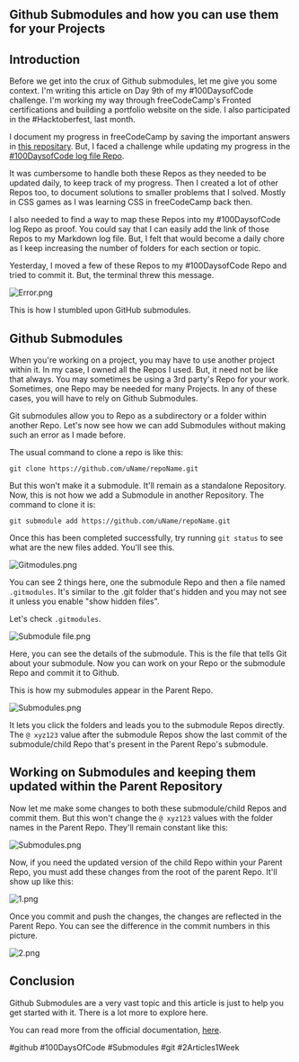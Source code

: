 ## Github Submodules and how you can use them for your Projects

## Introduction

Before we get into the crux of Github submodules, let me give you some context. I'm writing this article on Day 9th of my #100DaysofCode challenge. I'm working my way through freeCodeCamp's Fronted certifications and building a portfolio website on the side. I also participated in the #Hacktoberfest, last month.

I document my progress in freeCodeCamp by saving the important answers in [this repositary](https://github.com/ckvignesh/FreeCodeCamp). But, I faced a challenge while updating my progress in the [#100DaysofCode log file Repo](https://github.com/ckvignesh/100-days-of-code/).

It was cumbersome to handle both these Repos as they needed to be updated daily, to keep track of my progress. Then I created a lot of other Repos too, to document solutions to smaller problems that I solved. Mostly in CSS games as I was learning CSS in freeCodeCamp back then. 

I also needed to find a way to map these Repos into my #100DaysofCode log Repo as proof. You could say that I can easily add the link of those Repos to my Markdown log file. But, I felt that would become a daily chore as I keep increasing the number of folders for each section or topic.

Yesterday, I moved a few of these Repos to my #100DaysofCode Repo and tried to commit it. But, the terminal threw this message.

![Error.png](https://cdn.hashnode.com/res/hashnode/image/upload/v1635917783549/ST4vwlwkp.png)

This is how I stumbled upon GitHub submodules.

## Github Submodules

When you're working on a project, you may have to use another project within it. In my case, I owned all the Repos I used. But, it need not be like that always. You may sometimes be using a 3rd party's Repo for your work. Sometimes, one Repo may be needed for many Projects. In any of these cases, you will have to rely on Github Submodules.

Git submodules allow you to Repo as a subdirectory or a folder within another Repo. Let's now see how we can add Submodules without making such an error as I made before.

The usual command to clone a repo is like this:

`git clone https://github.com/uName/repoName.git`

But this won't make it a submodule. It'll remain as a standalone Repository. Now, this is not how we add a Submodule in another Repository. The command to clone it is:

`git submodule add https://github.com/uName/repoName.git` 

Once this has been completed successfully, try running `git status` to see what are the new files added. You'll see this.

![Gitmodules.png](https://cdn.hashnode.com/res/hashnode/image/upload/v1635918611200/MVvc9Jhz_.png)

You can see 2 things here, one the submodule Repo and then a file named `.gitmodules`. It's similar to the .git folder that's hidden and you may not see it unless you enable "show hidden files". 

Let's check `.gitmodules`.

![Submodule file.png](https://cdn.hashnode.com/res/hashnode/image/upload/v1635918830255/yZgNk8YLZ.png)

Here, you can see the details of the submodule. This is the file that tells Git about your submodule. Now you can work on your Repo or the submodule Repo and commit it to Github.

This is how my submodules appear in the Parent Repo.

![Submodules.png](https://cdn.hashnode.com/res/hashnode/image/upload/v1635919068274/hJb372Bs-y.png)

It lets you click the folders and leads you to the submodule Repos directly. The ` @ xyz123 ` value after the submodule Repos show the last commit of the submodule/child Repo that's present in the Parent Repo's submodule.

## Working on Submodules and keeping them updated within the Parent Repository

Now let me make some changes to both these submodule/child Repos and commit them. But this won't change the ` @ xyz123 ` values with the folder names in the Parent Repo. They'll remain constant like this:

![Submodules.png](https://cdn.hashnode.com/res/hashnode/image/upload/v1635919068274/hJb372Bs-y.png)

Now, if you need the updated version of the child Repo within your Parent Repo, you must add these changes from the root of the parent Repo. It'll show up like this:

![1.png](https://cdn.hashnode.com/res/hashnode/image/upload/v1635919888275/nN56FRCuQ.png)

Once you commit and push the changes, the changes are reflected in the Parent Repo. You can see the difference in the commit numbers in this picture.

![2.png](https://cdn.hashnode.com/res/hashnode/image/upload/v1635919935896/9GwJmp8et.png)


## Conclusion

Github Submodules are a very vast topic and this article is just to help you get started with it. There is a lot more to explore here.

You can read more from the official documentation, [here](https://git-scm.com/book/en/v2/Git-Tools-Submodules).





#github #100DaysOfCode #Submodules #git #2Articles1Week
